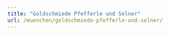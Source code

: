 ```yaml
---
title: "Goldschmiede Pfefferle und Selner"
url: /muenchen/goldschmiede-pfefferle-und-selner/
---
```

